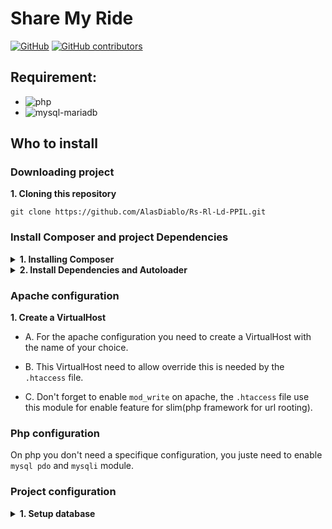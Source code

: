# Share My Ride

[![GitHub](https://img.shields.io/github/license/AlasDiablo/Rs-Rl-Ld-PPIL?style=for-the-badge)](https://github.com/AlasDiablo/Rs-Rl-Ld-PPIL/blob/master/LICENSE)
[![GitHub contributors](https://img.shields.io/github/contributors-anon/AlasDiablo/Rs-Rl-Ld-PPIL?style=for-the-badge)](https://github.com/AlasDiablo/Rs-Rl-Ld-PPIL/graphs/contributors)

## Requirement:

- ![php](https://img.shields.io/badge/php-%5E7.3-blue)
- ![mysql-mariadb](https://img.shields.io/badge/MySQL-MariaDB-blue)

## Who to install

### Downloading project

<summary><b>1. Cloning this repository</b></summary>

```
git clone https://github.com/AlasDiablo/Rs-Rl-Ld-PPIL.git
```

### Install Composer and project Dependencies

<details><summary><b>1. Installing Composer</b></summary>
<ul><li>

A. Downloading Composer:
- Windows:
[Composer-Setup.exe](https://getcomposer.org/Composer-Setup.exe)    
- Ubuntu & other:
[Command-line installation](https://getcomposer.org/download/)
</li>
<li>
B. Chose php version (Windows only):<br>
<img src="https://raw.githubusercontent.com/AlasDiablo/Rs-Rl-Ld-PPIL/readme/readme-assets/compser.jpg" alt="composer-windows" width="400px"/>

</li></ul>
</details>

<details><summary><b>2. Install Dependencies and Autoloader</b></summary>
<ul><li>
A. Via make

```
project location $> make
```
</li>
<li>
B. Via composer directly

```
project location $> composer install
```
</li></ul>
</details>

### Apache configuration

<summary><b>1. Create a VirtualHost</b></summary>
<ul><li>

A. For the apache configuration you need to create a VirtualHost with the name of your choice.

</li><li>

B. This VirtualHost need to allow override this is needed by the `.htaccess` file.

</li><li>

C. Don't forget to enable `mod_write` on apache, the `.htaccess` file use this module for enable feature for slim(php framework for url rooting).

</li></ul>

### Php configuration

On php you don't need a specifique configuration, you juste need to enable `mysql pdo` and `mysqli` module.

### Project configuration

<details><summary><b>1. Setup database</b></summary>
<ul><li>

A. Import tables into the DBMS
- Import `sql/bdd.sql` (tables use for all interation on the application)
- Import `sql/ville_france.sql` (table containing all french city)

</li><li>

B. Create database config file
- Create a new folder into `src` named `conf`
- Create a new file into `src/conf` named `conf.ini`
- Add this content into it with the proper modification
```ini
# driver to use
driver=mysql
# DBMS ip or domain name
host=127.0.0.1
# DBMS port
port=3307
# Name of your database
database=test
# Username use with your DBMS
username=root
# Password linked to your Username
password=
```

</li></ul>
</details>
